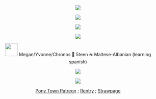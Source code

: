 <p align="center"> <img src=https://64.media.tumblr.com/a36e2f06fac528b354c10590126fcb7b/cb6aaf385a2b57cb-90/s2048x3072/f03e8233a6c8e69c81dcd808055b1c7447bb0c30.pnj> </p>
<p align="center"> <img src=https://komarev.com/ghpvc/?username=affogato-alcaffe&color=blueviolet&abbreviated=true&style=flat-square)> </p>
<p align="center"> <img src=https://64.media.tumblr.com/12bcbb36afce116c30e1eda12df1753d/4273ae6201ab7de8-fb/s400x600/48c91b5ca08a4e3a6968d744a6d84b685f14897e.pnj> </p>
<p align="center"> <img src=https://64.media.tumblr.com/829696f4cd2853ba71023aa1a5580313/8b2630d6486250c1-fd/s1280x1920/5869e839c1106a6a945ed6f901d6d0760f3f00d2.pnj> </p>
<p align="center"> <img height=40 src=https://64.media.tumblr.com/501570cfa5227e6f6d91a75b8ab70cdc/2a5a885c24fc1dc1-4d/s100x200/01d307f08f68ed1e3a91f3b6f54c2b2d6df51b5c.pnj>
  Megan/Yvonne/Chronos 🐍 5teen ☕ Maltese-Albanian (learning spanish)
</p>
<p align="center"> <img src=https://64.media.tumblr.com/829696f4cd2853ba71023aa1a5580313/8b2630d6486250c1-fd/s1280x1920/5869e839c1106a6a945ed6f901d6d0760f3f00d2.pnj> </p>
<p align="center"> <img src=https://64.media.tumblr.com/505d2b484120980a77cd36e2ca0ea528/cb6aaf385a2b57cb-e6/s2048x3072/51eb7506e69bb9b0cfe26c452866e5c9ca1b8f7c.pnj> </p>
<div align="center">

  [Pony Town Patreon](https://www.patreon.com/c/chronosrebirth/posts) ; [Rentry](https://rentry.co/chronos-vampire) ; [Strawpage](https://oui-oui-baguette.straw.page/)

</div>
